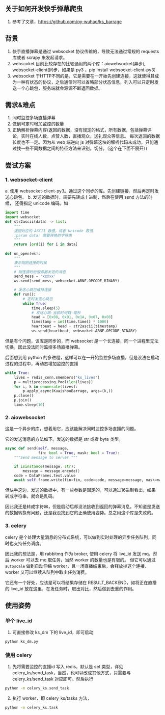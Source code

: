 
## 关于如何开发快手弹幕爬虫

1. 参考了文章，https://github.com/py-wuhao/ks_barrage 

## 背景

1. 快手直播弹幕是通过 websocket 协议传输的，导致无法通过常规的 requests 库或者 scrapy 来发起请求。
2. webscoket 目前比较存在的比较通用的两个库：aiowebsocket(异步), websocket-client(同步，如果是 py3 ，pip install websocket-client-py3) 
3. websocket 于HTTP不同的是，它是需要在一开始先创建连接，这就使得其成为一种有状态的协议，之后通信时可以省略部分状态信息，列入可以只定时发送一个心跳包，服务端就会源源不断返回数据。


## 需求&难点
1. 同时监控多场直播弹幕
2. 做到可定时增加监控的数量
3. 正确解析弹幕内容(返回的数据，没有规定的格式，所有数据，包括弹幕评论，实时在线人数，点赞人数，直播观众，送礼观众等信息。
    每次返回的数据长度也不一定。因为从 web 端逆向 js 对弹幕这块的解析代码未成功。只能通过找一些不同数据之间的特征方法来识别，切分。（这个在下面不展开）)

## 尝试方案

### 1. websocket-client
a. 使用 websocket-client-py3。通过这个同步的库。先创建链接，然后再定时发送心跳包。
b. 发送的数据时，需要先转成十进制，然后在使用 send 方法的时候， 还得指定 unicode 编码。如
```python
import time
import websocket
def str2ascii(data) -> list:
    """
    返回对应的 ASCII 数值，或者 Unicode 数值
    :param data: 需要转换的字符串
    """
    return [ord(i) for i in data]
    
def on_open(ws):
    """
    表示刚刚连接的时候
    """
    # 刚连接时给服务器发送的消息
    send_mess = 'xxxxx'
    ws.send(send_mess, websocket.ABNF.OPCODE_BINARY)

    # 发送心跳包维持连接
    def run():
        # 定时发送心跳包
        while True:
            time.sleep(5)
            # 发送心跳-当前时间戳-毫秒
            head = [0x08, 0x01, 0x1A, 0x07, 0x08]
            timestamp = int(time.time() * 1000)
            heartbeat = head + str2ascii(timestamp)
            ws.send(heartbeat, websocket.ABNF.OPCODE_BINARY)
```
 
但是有个问题，该库是同步的，而 websocket 是一个长连接，同一个进程里无法切换，因此没法同时监控多场直播弹幕。

后面想到用 python 的多进程，这样可以在一开始监控多场直播，但是没法在启动进程的过程中，再动态增加监控的直播
```python
while True:
    lives = redis_conn.smembers("ks_lives")
    p = multiprocessing.Pool(len(lives))
    for i, k in enumerate(lives):
        p.apply_async(KuaishouBarrage, args=(k,))
    p.close()
    p.join()
    time.sleep(10)
```
### 2. aiowebsocket
这是一个异步的库，想着用它，应该能解决同时监控多场直播的问题。

它的发送消息的方法如下。发送的数据是 str 或者 byte 类型。

```python
async def send(self, message,
               fin: bool = True, mask: bool = True):
    """Send message to server """

    if isinstance(message, str):
        message = message.encode()
    code = DataFrames.text.value
    await self.frame.write(fin=fin, code=code, message=message, mask=mask)

```

但快手这边，发送的数据中，有一些参数是固定的，可以通过16进制看出，如果转成字符串，就会是乱码。

因此我还是转成字符串，但是启动后却没法接收到返回的弹幕消息。不知道是发送的数据转换有问题，还是我没找到它的正确使用姿势。总之用这个库是失败的。

### 3. celery
celery 是个处理大量消息的分布式系统，可以做到实时处理的异步任务队列，同时也支持任务调度。

因此我的想法是，用 rabbitmq 作为 broker, 使用 celery 将 live_id 发送 mq，然后 worker 可以去 mq 取任务，当然 worker 的数量也是有限的。
但它可以通过 `autoscale` 做到自动伸缩 worker，且一场直播结束后，会释放掉这个连接，worker 又可以继续从队列中取出任务消费。

它还有一个好处，应该是可以将结果存储在 RESULT_BACKEND，如将正在直播的 live_id 放在这里，在发任务时，取出对比，然后做到去重的作用。
 

## 使用姿势

### 单个 live_id
1. 可直接修改 ks_dm 下的 live_id，即可启动
```bash
python ks_dm.py
```
    
### 使用 celery
1. 先将需要监控的直播id 写入 redis，默认是 set 类型，详见 celery_ks/send_task，当然，也可以改成其他方式，只需要与 celery_ks/send_task 对应即可。然后执行
```bash
python -m celery_ks.send_task
```

2. 执行 worker，即 celery_ks/tasks 方法，
```bash
python -m celery_ks.task
```
